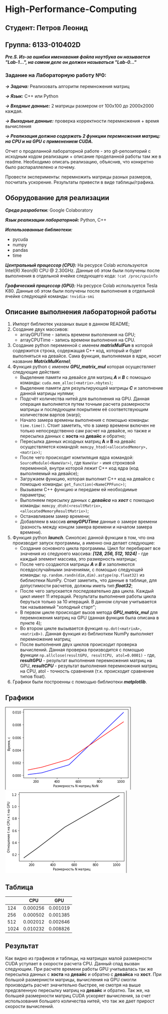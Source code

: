 # High-Performance-Computing

## **Студент:** Петров Леонид
## **Группа:** 6133-010402D

***Pre.S. Из-за ошибки именования файла ноутбука он называется "Lab-1...", на самом деле он должен называться "Lab-0..."***

### Задание на Лабораторную работу №0:

***-> Задача:*** Реализовать алгоритм перемножения матриц

***-> Язык:*** C++ или Python

***-> Входные данные:*** 2 матрицы размером от 100х100 до 2000х2000 каждая.

***-> Выходные данные:*** проверка корректности перемножения + время вычисления

***-> Реализация должна содержать 2 функции перемножения матриц: на CPU и на GPU с применением CUDA.***

  Отчет о проделанной лабораторной работе - это git-репозиторий с исходным кодом реализации + описание проделанной работы там же в readme. Необходимо описать реализацию, объяснив, что конкретно было распараллелено и почему.

  Провести эксперименты: перемножить матрицы разных размеров, посчитать ускорение. Результаты привести в виде таблицы/графика.

## Оборудование для реализации

***Среда разработки:*** Google Colaboratory

***Язык реализации лабораторной:*** Python, C++

***Использованные библиотеки:***
  - pycuda
  - numpy
  - pandas
  - time

***Центральный процессор (CPU):*** На ресурсе Colab используются Intel(R) Xeon(R) CPU @ 2.30GHz. Данные об этом были получены после выполнения в отдельной ячейке следующего кода: ```!cat /proc/cpuinfo```

***Графический процессор (GPU):*** На ресурсе Colab используется Tesla K80. Данные об этом были получены после выполнения в отдельной ячейке следующей команды: ```!nvidia-smi```

## Описание выполнения лабораторной работы
1. Импорт библиотек указаных выше в данном README;
2. Создание двух массивов:
    - arrayGPUTime - запись времени выполениня на GPU;
    - arrayCPUTime - запись времени выполнения на CPU.
3. Создание python переменной с именем ***matrixMulFun*** в которой содержится строка, содержащая C++ код, который и будет выполняться на девайсе. Сама функция, выполняемая в ядре, носит название ***MatrixMulKernel***;
4. Функция python с именем ***GPU_matrix_mul*** которая осуществляет следующие действия:
    - Выделение памяти на девайсе для матриц ***A*** и ***B*** с помощью команды: ```cuda.mem_alloc(<matrix>.nbytes)```;
    - Выделение памяти для результирующей матрицы ***C*** и заполнение данной матрицы нулями;
    - Подсчёт количества нитей для выполнения на GPU. Данная операция выполняется путем точным расчета размерности матрицы и последующем покрытием её соответствующим количеством варпов (warp);
    - Начало замера времены выполнения с помощью команды: ```time.time()```. Стоит заметить, что в замер времени включен не только непосредственно сам расчет на девайсе, но также и пересылка данных с **хоста** на **девайс** и обратно;
    - Пересылка данных исходных матриц **A** и **B** на девайс осуществляется командой: ```memcpy_htod(<allocatedMemory>, <matrix>)```;
    - После чего происходит компиляция ядра командой: ```SourceModule(<NameVar>)```, где ```NameVar``` - имя строковой переменной, внутри которой лежит C++ код ядра (код выполняемый на девайсе);
    - Загружаем функцию, которая выполнит C++ код на девайсе с помощью команды: ```get_function(<NameCPPFunc>)```;
    - Вызываем C++ функцию и передаем ей необходимые параметры;
    - Выполняем пересылку данных с ***девайса*** на ***хост*** с помощью команды: ```memcpy_dtoh(<resultMatrix>,<allocatedMemoryResultMatrix>)```;
    - Останавливаем замер времени;
    - Добавляем в массив ***arrayGPUTime*** данные о замере времени (разность между концом замера времени и началом замера времени).
5. Функция python ***launch***. Синопсис данной функции в том, что она производит запуск программы, а именно она делает следующие:
    -  Создание основного цикла программы. Цикл for перебирает все значения из следуюего массива: ***[128, 256, 512, 1024]*** - где каждый элемент массива, это размерность матрицы;
    -  После чего создаются матрицы ***A*** и ***B*** и заполняются псевдослучайными значениями, с помощью следующей команды: ```np.random.randn(dim,dim).astype(np.float32)``` из библиотеки NumPy. Стоит заметить, что данные в таблице, для допустимости расчетов, должны иметь тип ***float32***;
    -  После чего запускается последовательно два цикла. Каждый цикл имеет 11 итераций. Результаты выполнения работы цикла беруться только за 10 итераций. В данном случае учитывается так называемый "холодный старт";
    -  В первом цикле происходит вызов метода ***GPU_matrix_mul*** для перемножения матриц на GPU (данная функция была описана в пункте 4);
    -  Во втором цикле вызывается функция ```np.dot(<matrixA>, <matrixB>)```. Данная функция из библиоткеи NumPy выполняет перемножение матриц;
    -  После выполнения двух циклов происходит проверка вычислений. Данная проверка производится с помощью функции ```np.allclose(resultGPU, resultCPU, atol=0.0001)``` - где, **resultGPU** - результат выполнения перемножения матриц на GPU, ***resultCPU*** - результат выполнения перемножения матриц на CPU, atol - точность сравнения (т.к. происходит сравнение типов float).
6. Графики были построенны с помощью библиотеки ***matplotlib***.

## Графики
![Comparison of working hours](https://github.com/LeoLevin91/High-Performance-Computing/blob/master/Images/1.PNG?raw=true)
![Comparison of working hours](https://github.com/LeoLevin91/High-Performance-Computing/blob/master/Images/2.PNG?raw=true)

## Таблица
|               | CPU | GPU | 
| ------------- | --- | --- |
| 124  | 0.000256	  | 0.001019  |
| 256  | 0.000502  | 0.001385  |
| 512  | 0.002012  | 0.002646  |
| 1024  | 0.010232  | 0.008826  |

## Результат
  Как видно из графиков и таблицы, на матрицах малой размерности CUDA уступает в скорости расчета CPU. Данный спад вызван следующим. При расчете времени работы GPU учитывалась так же пересылка данных с **хоста** на **девайс** и обратно с **девайса** на **хост**. При большой размернисти матрицы, вычисления на GPU смогли производить расчет значительно быстрее, не смотря на выше предсвленную пересылку матриц на **девайс** и обратно. Так же, на большей размерности матриц CUDA ускоряет вычисления, за счет использования большего количества нитей, что так же дает прирост скорости вычислений.
